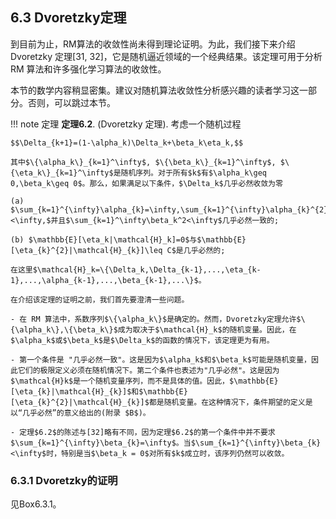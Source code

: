 ## 6.3 Dvoretzky定理

到目前为止，RM算法的收敛性尚未得到理论证明。为此，我们接下来介绍Dvoretzky 定理[31, 32]，它是随机逼近领域的一个经典结果。该定理可用于分析 RM 算法和许多强化学习算法的收敛性。

本节的数学内容稍显密集。建议对随机算法收敛性分析感兴趣的读者学习这一部分。否则，可以跳过本节。

!!! note 定理
    **定理6.2**. (Dvoretzky 定理). 考虑一个随机过程 

    $$\Delta_{k+1}=(1-\alpha_k)\Delta_k+\beta_k\eta_k,$$

    其中$\{\alpha_k\}_{k=1}^\infty$, $\{\beta_k\}_{k=1}^\infty$, $\{\eta_k\}_{k=1}^\infty$是随机序列。对于所有$k$有$\alpha_k\geq 0,\beta_k\geq 0$。那么，如果满足以下条件，$\Delta_k$几乎必然收敛为零

    (a) $\sum_{k=1}^{\infty}\alpha_{k}=\infty,\sum_{k=1}^{\infty}\alpha_{k}^{2}<\infty,$并且$\sum_{k=1}^\infty\beta_k^2<\infty$几乎必然一致的;

    (b) $\mathbb{E}[\eta_k|\mathcal{H}_k]=0$与$\mathbb{E}[\eta_{k}^{2}|\mathcal{H}_{k}]\leq C$是几乎必然的;

    在这里$\mathcal{H}_k=\{\Delta_k,\Delta_{k-1},...,\eta_{k-1},...,\alpha_{k-1},...,\beta_{k-1},...\}$。

    在介绍该定理的证明之前，我们首先要澄清一些问题。

    - 在 RM 算法中，系数序列$\{\alpha_k\}$是确定的。然而，Dvoretzky定理允许$\{\alpha_k\},\{\beta_k\}$成为取决于$\mathcal{H}_k$的随机变量。因此，在$\alpha_k$或$\beta_k$是$\Delta_k$的函数的情况下，该定理更为有用。

    - 第一个条件是 "几乎必然一致"。这是因为$\alpha_k$和$\beta_k$可能是随机变量，因此它们的极限定义必须在随机情况下。第二个条件也表述为"几乎必然"。这是因为$\mathcal{H}k$是一个随机变量序列，而不是具体的值。因此，$\mathbb{E}[\eta_{k}|\mathcal{H}_{k}]$和$\mathbb{E}[\eta_{k}^{2}|\mathcal{H}_{k}]$都是随机变量。在这种情况下，条件期望的定义是以“几乎必然”的意义给出的(附录 $B$)。

    - 定理$6.2$的陈述与[32]略有不同，因为定理$6.2$的第一个条件中并不要求$\sum_{k=1}^{\infty}\beta_{k}=\infty$。当$\sum_{k=1}^{\infty}\beta_{k}<\infty$时，特别是当$\beta_k = 0$对所有$k$成立时，该序列仍然可以收敛。
  

### 6.3.1 Dvoretzky的证明

见Box$6.3.1$。

